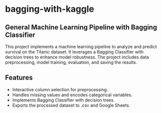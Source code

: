 # bagging-with-kaggle

## General Machine Learning Pipeline with Bagging Classifier

This project implements a machine learning pipeline to analyze and predict survival on the Titanic dataset. It leverages a Bagging Classifier with decision trees to enhance model robustness. The project includes data preprocessing, model training, evaluation, and saving the results.
<br>
## Features

- Interactive column selection for preprocessing.
- Handles missing values and encodes categorical variables.
- Implements Bagging Classifier with decision trees.
- Exports the processed dataset to .csv and Google Sheets.